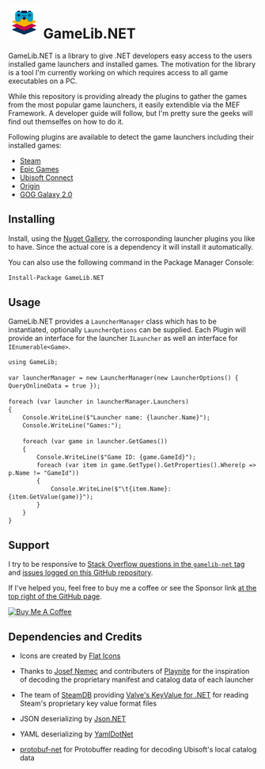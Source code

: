 ![GameLib.NET](resources/GameLibNET-Logo-64px.png "GameLib.NET") 
GameLib.NET
======

GameLib.NET is a library to give .NET developers easy access to the users installed game launchers and installed games. The motivation for the library is a tool I'm currently working on which requires access to all game executables on a PC.

While this repository is providing already the plugins to gather the games from the most popular game launchers, it easily extendible via the MEF Framework. A developer guide will follow, but I'm pretty sure the geeks will find out themselfes on how to do it.

Following plugins are available to detect the game launchers including their installed games:
- [Steam](https://store.steampowered.com/)
- [Epic Games](https://store.epicgames.com)
- [Ubisoft Connect](https://ubisoftconnect.com/)
- [Origin](https://www.origin.com/)
- [GOG Galaxy 2.0](https://www.gog.com/galaxy)

## Installing

Install, using the [Nuget Gallery](https://www.nuget.org/packages?q=tekgator+GameLib.net), the corrosponding launcher plugins you like to have. Since the actual core is a dependency it will install it automatically.

You can also use the following command in the Package Manager Console:
```ps
Install-Package GameLib.NET
```

## Usage

GameLib.NET provides a `LauncherManager` class which has to be instantiated, optionally `LauncherOptions` can be supplied. Each Plugin will provide an interface for the launcher `ILauncher` as well an interface for `IEnumerable<Game>`.

```CSharp
using GameLib;

var launcherManager = new LauncherManager(new LauncherOptions() { QueryOnlineData = true });

foreach (var launcher in launcherManager.Launchers)
{
    Console.WriteLine($"Launcher name: {launcher.Name}");
    Console.WriteLine("Games:");

    foreach (var game in launcher.GetGames())
    {
        Console.WriteLine($"Game ID: {game.GameId}");
        foreach (var item in game.GetType().GetProperties().Where(p => p.Name != "GameId"))
        {
            Console.WriteLine($"\t{item.Name}: {item.GetValue(game)}");
        }
    }
}

```


## Support

I try to be responsive to [Stack Overflow questions in the `gamelib-net` tag](https://stackoverflow.com/questions/tagged/gamelib-net) and [issues logged on this GitHub repository](https://github.com/tekgator/GameLib.NET/issues). 

If I've helped you, feel free to buy me a coffee or see the Sponsor link [at the top right of the GitHub page](https://github.com/tekgator/GameLib.NET).

<a href="https://www.buymeacoffee.com/tekgator" target="_blank"><img src="https://www.buymeacoffee.com/assets/img/custom_images/orange_img.png" alt="Buy Me A Coffee" style="height: 41px !important;width: 174px !important;box-shadow: 0px 3px 2px 0px rgba(190, 190, 190, 0.5) !important;-webkit-box-shadow: 0px 3px 2px 0px rgba(190, 190, 190, 0.5) !important;" ></a>

## Dependencies and Credits

- Icons are created by [Flat Icons](https://www.flaticon.com)

- Thanks to [Josef Nemec](https://github.com/JosefNemec) and contributers of [Playnite](https://github.com/JosefNemec/Playnite) for the inspiration of decoding the proprietary manifest and catalog data of each launcher 

- The team of [SteamDB](https://steamdb.info) providing [Valve's KeyValue for .NET](https://github.com/SteamDatabase/ValveKeyValue) for reading Steam's proprietary key value format files

- JSON deserializing by [Json.NET](https://www.newtonsoft.com/json)</a>

- YAML deserializing by [YamlDotNet](https://github.com/aaubry/YamlDotNet)

- [protobuf-net](https://github.com/protobuf-net/protobuf-net) for Protobuffer reading for decoding Ubisoft's local catalog data
